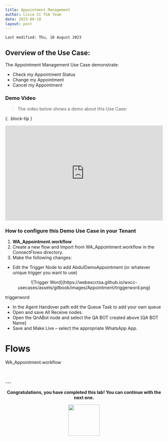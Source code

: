 ```yaml
---
title: Appointment Management
author: Cisco CC TSA Team
date: 2023-08-10
layout: post
---
```


```
Last modified: Thu, 10 August 2023
```

## Overview of the Use Case:

The Appointment Management Use Case demonstrate:

- Check my Appointment Status
- Change my Appointment
- Cancel my Appointment


### Demo Video

> The video below shows a demo about this Use Case:

{: .block-tip }
<div style="padding-bottom:60.25%; position:relative; display:block; width: 100%">
	<iframe src="https://app.vidcast.io/share/959c34cd-e8b7-48d4-8c4c-93236832d513" width="100%" height="100%" title="Station Login" frameborder="0" loading="lazy" allowfullscreen style="position:absolute; top:0; left: 0"></iframe>
</div>

### How to configure this Demo Use Case in your Tenant

1.	**WA_Appointment.workflow**
2. Create a new flow and Import from WA_Appointment.workflow in the ConnectFlows directory.
3. Make the following changes:
- 	Edit the Trigger Node to add AbdulDemoAppointment (or whatever unique trigger you want to use)

<center>![Trigger Word](https://webexcctsa.github.io/wxcc-usecases/assets/gitbook/images/Appointment/triggerword.png)</center>

triggerword

- In the Agent Handover path edit the Queue Task to add your own queue
- Open and save All Receive nodes.
- Open the QnABot node and select the QA BOT created above [QA BOT Name]
- Save and Make Live – select the appropriate WhatsApp App.



# Flows 
WA_Appointment.workflow

<br>
<br>
---

  <script>
    document.addEventListener('DOMContentLoaded', () => {
      console.log('DOMContentLoaded OKOK')
    })

    window.addEventListener('load', () => {
      console.log('window load OK')
    })
  </script>

<p style="text-align:center"><strong>Congratulations, you have completed this lab! You can continue with the next one.</strong></p>
		
<center><img src="https://webexcctsa.github.io/wxcc-usecases/assets/gitbook/images/webex-small.png" width="100"></center>

